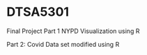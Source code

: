 # DTSA5301
Final Project Part 1 NYPD Visualization using R

Part 2: Covid Data set modified using R
